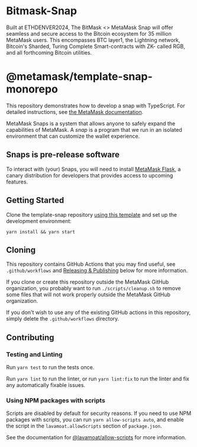 # Bitmask-Snap
Built at ETHDENVER2024, The BitMask <> MetaMask Snap will offer seamless and secure access to the Bitcoin ecosystem for 35 million MetaMask users. This encompasses BTC layer1, the Lightning network, Bitcoin's Sharded, Turing Complete Smart-contracts with ZK- called RGB, and all forthcoming Bitcoin utilities.

# @metamask/template-snap-monorepo

This repository demonstrates how to develop a snap with TypeScript. For detailed
instructions, see [the MetaMask documentation](https://docs.metamask.io/guide/snaps.html#serving-a-snap-to-your-local-environment).

MetaMask Snaps is a system that allows anyone to safely expand the capabilities
of MetaMask. A _snap_ is a program that we run in an isolated environment that
can customize the wallet experience.

## Snaps is pre-release software

To interact with (your) Snaps, you will need to install [MetaMask Flask](https://metamask.io/flask/),
a canary distribution for developers that provides access to upcoming features.

## Getting Started

Clone the template-snap repository [using this template](https://github.com/MetaMask/template-snap-monorepo/generate)
and set up the development environment:

```shell
yarn install && yarn start
```

## Cloning

This repository contains GitHub Actions that you may find useful, see
`.github/workflows` and [Releasing & Publishing](https://github.com/MetaMask/template-snap-monorepo/edit/main/README.md#releasing--publishing)
below for more information.

If you clone or create this repository outside the MetaMask GitHub organization,
you probably want to run `./scripts/cleanup.sh` to remove some files that will
not work properly outside the MetaMask GitHub organization.

If you don't wish to use any of the existing GitHub actions in this repository,
simply delete the `.github/workflows` directory.

## Contributing

### Testing and Linting

Run `yarn test` to run the tests once.

Run `yarn lint` to run the linter, or run `yarn lint:fix` to run the linter and
fix any automatically fixable issues.

### Using NPM packages with scripts

Scripts are disabled by default for security reasons. If you need to use NPM
packages with scripts, you can run `yarn allow-scripts auto`, and enable the
script in the `lavamoat.allowScripts` section of `package.json`.

See the documentation for [@lavamoat/allow-scripts](https://github.com/LavaMoat/LavaMoat/tree/main/packages/allow-scripts)
for more information.
